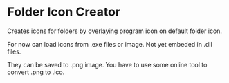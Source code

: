 # Folder Icon Creator
Creates icons for folders by overlaying program icon on default folder icon.

For now can load icons from .exe files or image. Not yet embeded in .dll files.

They can be saved to .png image.
You have to use some online tool to convert .png to .ico.
